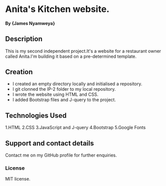 # Anita's Kitchen website.

#### By **{James Nyamweya}**

## Description

This is my second independent project.It's a website for a restaurant owner called Anita.I'm building it based on a pre-determined template.

## Creation

* I created an empty directory locally and initialised a repository.
* I git clonned the IP-2 folder to my local repository.
* I wrote the website using HTML and CSS.
* I added Bootstrap files and J-query to the project.


## Technologies Used
1.HTML
2.CSS
3.JavaScript and J-query
4.Bootstrap
5.Google Fonts
## Support and contact details

Contact me on my GitHub profile for further enquiries.

### License

MIT license.
